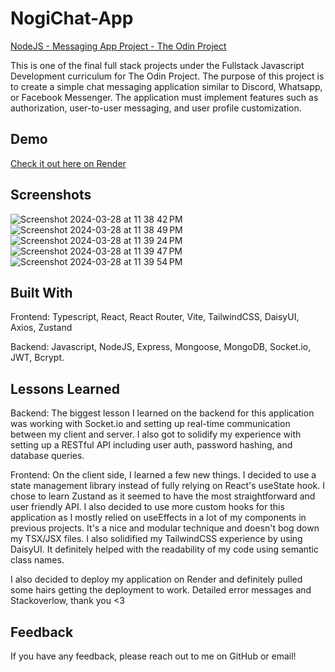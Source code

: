 # NogiChat-App

[NodeJS - Messaging App Project - The Odin Project](https://www.theodinproject.com/lessons/nodejs-messaging-app)

This is one of the final full stack projects under the Fullstack Javascript Development curriculum for The Odin Project. The purpose of this project is to create a simple chat messaging application similar to Discord, Whatsapp, or Facebook Messenger. The application must implement features such as authorization, user-to-user messaging, and user profile customization.

## Demo

[Check it out here on Render](https://nogichat.onrender.com/)

## Screenshots

![Screenshot 2024-03-28 at 11 38 42 PM](https://github.com/Nogiback/NogiChat-App/assets/84485191/af203620-8ea3-4ef4-b14e-785776b44c4f)
![Screenshot 2024-03-28 at 11 38 49 PM](https://github.com/Nogiback/NogiChat-App/assets/84485191/c1074ae4-3ee4-48aa-ad78-ad8c7b88ef53)
![Screenshot 2024-03-28 at 11 39 24 PM](https://github.com/Nogiback/NogiChat-App/assets/84485191/d180c54e-969a-4fef-b485-793e6005b077)
![Screenshot 2024-03-28 at 11 39 47 PM](https://github.com/Nogiback/NogiChat-App/assets/84485191/ecf8d1cf-8d5a-46b5-a8a5-75298d509093)
![Screenshot 2024-03-28 at 11 39 54 PM](https://github.com/Nogiback/NogiChat-App/assets/84485191/819879c3-ca91-45a2-b9f1-4adff275a39d)

## Built With

Frontend: Typescript, React, React Router, Vite, TailwindCSS, DaisyUI, Axios, Zustand

Backend: Javascript, NodeJS, Express, Mongoose, MongoDB, Socket.io, JWT, Bcrypt.

## Lessons Learned

Backend: The biggest lesson I learned on the backend for this application was working with Socket.io and setting up real-time communication between my client and server. I also got to solidify my experience with setting up a RESTful API including user auth, password hashing, and database queries.

Frontend: On the client side, I learned a few new things. I decided to use a state management library instead of fully relying on React's useState hook. I chose to learn Zustand as it seemed to have the most straightforward and user friendly API. I also decided to use more custom hooks for this application as I mostly relied on useEffects in a lot of my components in previous projects. It's a nice and modular technique and doesn't bog down my TSX/JSX files. I also solidified my TailwindCSS experience by using DaisyUI. It definitely helped with the readability of my code using semantic class names.

I also decided to deploy my application on Render and definitely pulled some hairs getting the deployment to work. Detailed error messages and Stackoverlow, thank you <3

## Feedback

If you have any feedback, please reach out to me on GitHub or email!
